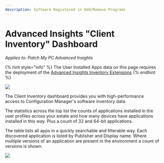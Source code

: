 ```yaml
---
description: Software Registered in Add/Remove Programs
---
```


# Advanced Insights "Client Inventory" Dashboard

_Applies to: Patch My PC Advanced Insights_

{% hint style="info" %}
The User Installed Apps data on this page requires the deployment of the [Advanced Insights Inventory Extensions](../../advanced-insights-inventory-extensions/)
{% endhint %}

![](../../../.gitbook/assets/image-\(1546\).png)

The Client Inventory dashboard provides you with high-performance access to Configuration Manager's software inventory data.

The statistics across the top list the counts of applications installed in the user profiles across your estate and how many devices have applications installed in this way. Plus a count of 32 and 64-bit applications.

The table lists all apps in a quickly searchable and filterable way. Each discovered application is listed by Publisher and Display name. Where multiple versions of an application are present in the environment a count of versions is shown.

![](../../../.gitbook/assets/image-\(1549\).png)
